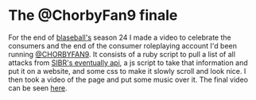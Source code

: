 # The @ChorbyFan9 finale
For the end of [blaseball's](https://www.blaseball.com/) season 24 I made a video to celebrate the consumers and the end of the consumer roleplaying account I'd been running [@CHORBYFAN9](https://twitter.com/CHORBYFAN9). It consists of a ruby script to pull a list of all attacks from [SIBR's eventually api](https://docs.sibr.dev/docs/apis/reference/Eventually.v1.yaml), a js script to take that information and put it on a website, and some css to make it slowly scroll and look nice. I then took a video of the page and put some music over it. The final video can be seen [here](https://www.youtube.com/watch?v=0cPOX9AMZ-Y).